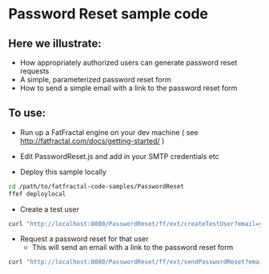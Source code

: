 # Password Reset sample code

## Here we illustrate:
* How appropriately authorized users can generate password reset requests
* A simple, parameterized password reset form
* How to send a simple email with a link to the password reset form

## To use:
* Run up a FatFractal engine on your dev machine
( see http://fatfractal.com/docs/getting-started/ )

* Edit PasswordReset.js and add in your SMTP credentials etc

* Deploy this sample locally
```Bash
cd /path/to/fatfractal-code-samples/PasswordReset
ffef deploylocal
```

* Create a test user
```Bash
curl "http://localhost:8080/PasswordReset/ff/ext/createTestUser?email=your_email_address@example.com"
```

* Request a password reset for that user
    * This will send an email with a link to the password reset form
```Bash
curl "http://localhost:8080/PasswordReset/ff/ext/sendPasswordReset?email=your_email_address@example.com"
```

